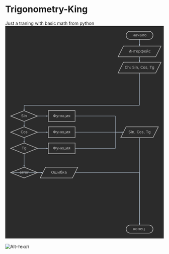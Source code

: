 # Trigonometry-King
Just a traning with basic math from python
![Alt-текст](https://github.com/Detectivevincent/Trigonometry-King/blob/eaf5fa5a3c17a6b5bf3f2d41b9ce31d4cb7fde50/diagram(1).png "")

![Alt-текст]( https://github.com/Detectivevincent/Trigonometry-King/blob/eaf5fa5a3c17a6b5bf3f2d41b9ce31d4cb7fde50/Screenshot_20220217_235407.png"")
